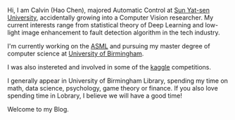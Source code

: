 Hi, I am Calvin (Hao Chen), majored Automatic Control at [Sun Yat-sen University](https://www.sysu.edu.cn/cn/), 
accidentally growing into a Computer Vision researcher. 
My current interests range from statistical theory of Deep Learning and low-light image enhancement to 
fault detection algorithm in the tech industry. 

I'm currently working on the [ASML](http://asml.com/) and pursuing my master degree of computer science at [University of Birmingham](https://www.birmingham.ac.uk/index.aspx). 

I was also instereted and involved in some of the [kaggle](https://www.kaggle.com/calvchen) competitions. 

I generally appear in University of Birmingham Library, spending my time on math, data science, psychology, game theory or finance. If you also love spending time in Lobrary, I believe we will have a good time! 

Welcome to my Blog.



